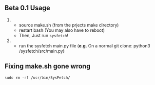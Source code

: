 ## Beta 0.1 Usage
1. 
    - source make.sh (from the prjects make directory)
    - restart bash (You may also have to reboot)
    - Then, Just run ```sysfetch```!
2.  
    - run the sysfetch main.py file (**e.g.** On a normal git clone: python3 /sysfetch/src/main.py)
## Fixing make.sh gone wrong
```sudo rm -rf /usr/bin/SysFetch/```
